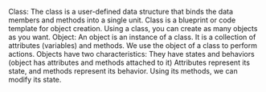 Class: The class is a user-defined data structure that binds the data members and methods into a single unit. Class is a blueprint or code template for object creation. Using a class, you can create as many objects as you want.
Object: An object is an instance of a class. It is a collection of attributes (variables) and methods. We use the object of a class to perform actions.
Objects have two characteristics: They have states and behaviors (object has attributes and methods attached to it) Attributes represent its state, and methods represent its behavior. Using its methods, we can modify its state.
